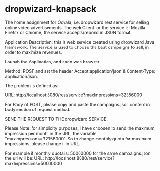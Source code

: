 # dropwizard-knapsack
The home assignment for Ooyala, i.e. dropwizard rest service for selling online video advertisements. 
The web Client for the service is: Mozilla Firefox  or Chrome, the service accepts/repond in JSON format.

Application Description: 
this is web service created using dropwizard Java framework. The service is used to choose the best campaigns to sell, in order to maximize revenues. 

Launch the Application, and open web browzer

Method: POST and set the header Accept:application/json & Content-Type: application/json.

The problem is defined as: 


URL: http://localhost:8080/rest/service?maxImpressions=32356000


For Body of POST, please copy and paste the campaigns.json content in body section of request method.  


SEND THE REQUEST TO THE dropwizard SERVICE. 



Please Note: 
for simplicity purposes, I have choosen to send the maximum impression per month in the URL,
the variable "maxImpressions=32356000". So to change monthly quota for maximum impressions, please change it in URL. 

For example if monthly quota is: 50000000 for the same campaigns.json the url will be: 
URL: http://localhost:8080/rest/service?maxImpressions=50000000







